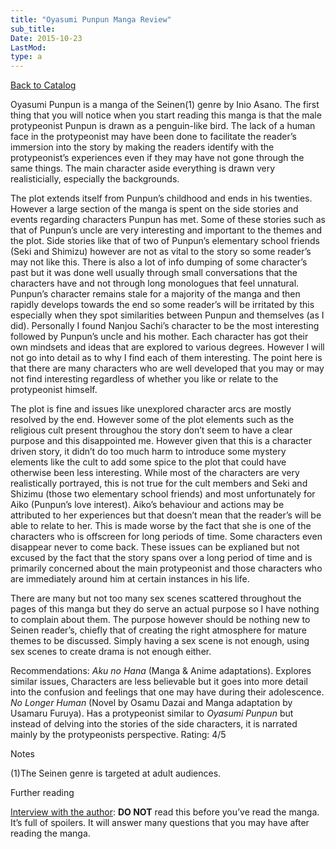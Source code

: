 ```yaml
---
title: "Oyasumi Punpun Manga Review"
sub_title:
Date: 2015-10-23
LastMod:
type: a
---
```


[Back to Catalog](https://otaking.xyz/index.html)

Oyasumi Punpun is a manga of the Seinen(1) genre by Inio Asano. The first thing that you will notice when you start reading this manga is that the male protypeonist Punpun is drawn as a penguin-like bird. The lack of a human face in the protypeonist may have been done to facilitate the reader’s immersion into the story by making the readers identify with the protypeonist’s experiences even if they may have not gone through the same things. The main character aside everything is drawn very realisticially, especially the backgrounds.

The plot extends itself from Punpun’s childhood and ends in his twenties. However a large section of the manga is spent on the side stories and events regarding characters Punpun has met. Some of these stories such as that of Punpun’s uncle are very interesting and important to the themes and the plot. Side stories like that of two of Punpun’s elementary school friends (Seki and Shimizu) however are not as vital to the story so some reader’s may not like this. There is also a lot of info dumping of some character’s past but it was done well usually through small conversations that the characters have and not through long monologues that feel unnatural. Punpun’s character remains stale for a majority of the manga and then rapidly develops towards the end so some reader’s will be irritated by this especially when they spot similarities between Punpun and themselves (as I did). Personally I found Nanjou Sachi’s character to be the most interesting followed by Punpun’s uncle and his mother. Each character has got their own mindsets and ideas that are explored to various degrees. However I will not go into detail as to why I find each of them interesting. The point here is that there are many characters who are well developed that you may or may not find interesting regardless of whether you like or relate to the protypeonist himself.

The plot is fine and issues like unexplored character arcs are mostly resolved by the end. However some of the plot elements such as the religious cult present throughou the story don’t seem to have a clear purpose and this disappointed me. However given that this is a character driven story, it didn’t do too much harm to introduce some mystery elements like the cult to add some spice to the plot that could have otherwise been less interesting. While most of the characters are very realistically portrayed, this is not true for the cult members and Seki and Shizimu (those two elementary school friends) and most unfortunately for Aiko (Punpun’s love interest). Aiko’s behaviour and actions may be attributed to her experiences but that doesn’t mean that the reader’s will be able to relate to her. This is made worse by the fact that she is one of the characters who is offscreen for long periods of time. Some characters even disappear never to come back. These issues can be explianed but not excused by the fact that the story spans over a long period of time and is primarily concerned about the main protypeonist and those characters who are immediately around him at certain instances in his life.

There are many but not too many sex scenes scattered throughout the pages of this manga but they do serve an actual purpose so I have nothing to complain about them. The purpose however should be nothing new to Seinen reader’s, chiefly that of creating the right atmosphere for mature themes to be discussed. Simply having a sex scene is not enough, using sex scenes to create drama is not enough either.

Recommendations: _Aku no Hana_ (Manga & Anime adaptations). Explores similar issues, Characters are less believable but it goes into more detail into the confusion and feelings that one may have during their adolescence.
_No Longer Human_ (Novel by Osamu Dazai and Manga adaptation by Usamaru Furuya). Has a protypeonist similar to _Oyasumi Punpun_ but instead of delving into the stories of the side characters, it is narrated mainly by the protypeonists perspective.
Rating: 4/5

Notes

(1)The Seinen genre is targeted at adult audiences.

Further reading

[Interview with the author](https://mangabrog.wordpress.com/2014/07/06/inio-asano-interview-reality-is-tough-so-read-this-manga-about-cute-girls-and-feel-better/): **DO NOT** read this before you’ve read the manga. It’s full of spoilers. It will answer many questions that you may have after reading the manga.
